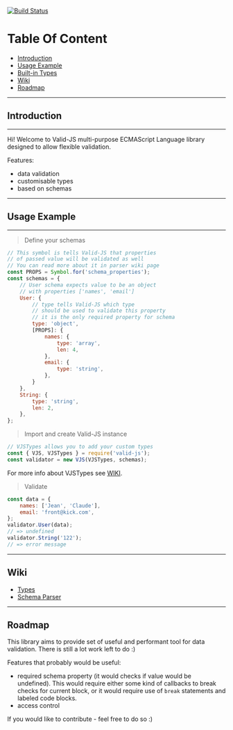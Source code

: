 [![Build Status](https://travis-ci.org/krnik/valid-js.svg?branch=master)](https://travis-ci.org/krnik/valid-js)
# Table Of Content
- [Introduction](#introduction)
- [Usage Example](#usage-example)
- [Built-in Types](#built-in-types)
- [Wiki](#wiki)
- [Roadmap](#roadmap)
***
## Introduction
***
Hi! Welcome to Valid-JS multi-purpose ECMAScript Language library designed to allow flexible validation.

Features:
- data validation
- customisable types
- based on schemas
<!-- - access controll -->
***
## Usage Example
***
> Define your schemas
```javascript
// This symbol is tells Valid-JS that properties
// of passed value will be validated as well
// You can read more about it in parser wiki page
const PROPS = Symbol.for('schema_properties');
const schemas = {
    // User schema expects value to be an object
    // with properties ['names', 'email']
    User: {
        // type tells Valid-JS which type
        // should be used to validate this property
        // it is the only required property for schema
        type: 'object',
        [PROPS]: {
            names: {
                type: 'array',
                len: 4,
            },
            email: {
                type: 'string',
            },
        }
    },
    String: {
        type: 'string',
        len: 2,
    },
};
```
> Import and create Valid-JS instance
```javascript
// VJSTypes allows you to add your custom types
const { VJS, VJSTypes } = require('valid-js');
const validator = new VJS(VJSTypes, schemas);
```
For more info about VJSTypes see [WIKI](../../wiki/type-wrapper).
> Validate
```javascript
const data = {
    names: ['Jean', 'Claude'],
    email: 'front@kick.com',
};
validator.User(data);
// => undefined
validator.String('122');
// => error message
```
***
## Wiki
- [Types](../../wiki/type)
- [Schema Parser](../../wiki/parser)
***
## Roadmap
This library aims to provide set of useful and performant tool for data validation. There is still a lot work left to do :)

Features that probably would be useful:
- required schema property (it would checks if value would be undefined). This would require either some kind of callbacks to break checks for current block, or it would require use of `break` statements and labeled code blocks.
- access control

If you would like to contribute - feel free to do so :)
